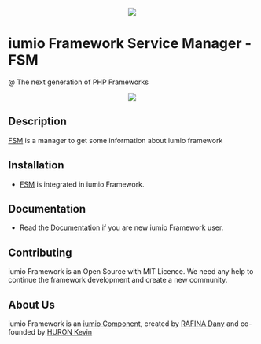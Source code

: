 
<p align="center"><a href="https://framework.iumio.com" target="_blank">
    <img src="https://framework.iumio.com/iumio-black.png">
</a></p>

iumio Framework Service Manager - FSM
================

@ The next generation of PHP Frameworks

<p align="center"><a href="https://framework.iumio.com" target="_blank">
    <img src="https://travis-ci.org/iumio-team/iumio-framework.svg?branch=master">
</a></p>


Description
------------

[FSM][1] is a manager to get some information about iumio framework

Installation
------------

* [FSM][1] is integrated in iumio Framework.

Documentation
-------------

* Read the [Documentation][4] if you are new iumio Framework user.


Contributing
------------

iumio Framework is an Open Source with MIT Licence.
We need any help to continue the framework development and create a new community.


About Us
--------

iumio Framework is an [iumio Component][5], created by [RAFINA Dany][6] and co-founded by [HURON Kevin][7]

[1]: https://framework.iumio.com
[4]: https://framework.iumio.com/doc
[5]: https://components.iumio.com
[6]: https://www.linkedin.com/in/dany-rafina-672041b3/
[7]: http://kevinhuron.fr/



